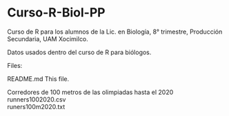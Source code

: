 # Curso-R-Biol-PP
Curso de R para los alumnos de la Lic. en Biología, 8° trimestre, Producción Secundaria, UAM Xocimilco.

Datos usados dentro del curso de R para biólogos.

Files:

README.md     This file.

Corredores de 100 metros de las olimpiadas hasta el 2020
runners1002020.csv  
runers100m2020.txt 
